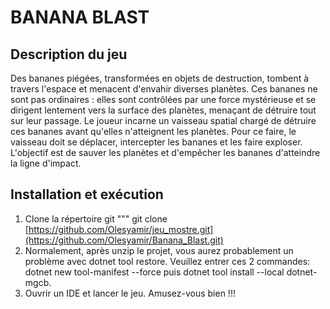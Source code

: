 # BANANA BLAST

## Description du jeu
Des bananes piégées, transformées en objets de destruction, tombent à travers l'espace et menacent d'envahir diverses planètes. Ces bananes ne sont pas ordinaires : elles sont contrôlées par une force mystérieuse et se dirigent lentement vers la surface des planètes, menaçant de détruire tout sur leur passage. Le joueur incarne un vaisseau spatial chargé de détruire ces bananes avant qu'elles n'atteignent les planètes. Pour ce faire, le vaisseau doit se déplacer, intercepter les bananes et les faire exploser. L'objectif est de sauver les planètes et d'empêcher les bananes d'atteindre la ligne d'impact.

## Installation et exécution
1. Clone la répertoire git
"""
git clone [https://github.com/Olesyamir/jeu_mostre.git](https://github.com/Olesyamir/Banana_Blast.git)
2. Normalement, après unzip le projet, vous aurez probablement un problème avec dotnet tool restore. Veuillez entrer ces 2 commandes: dotnet new tool-manifest --force puis dotnet tool install --local dotnet-mgcb.
3. Ouvrir un IDE et lancer le jeu. Amusez-vous bien !!! 



